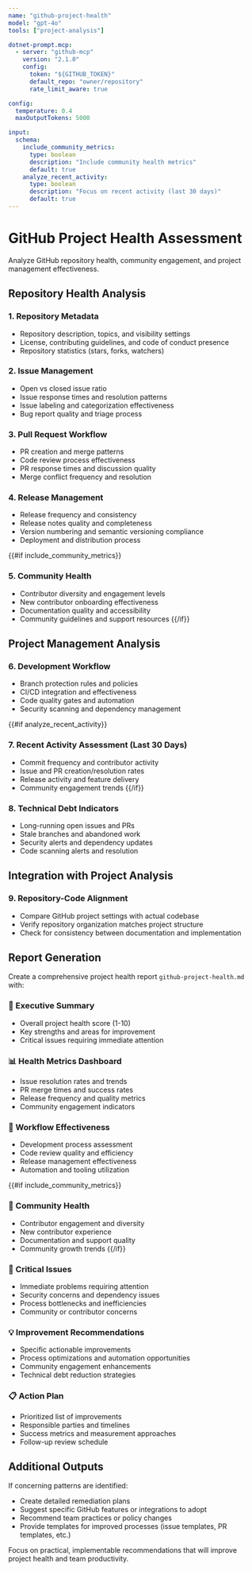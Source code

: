 ```yaml
---
name: "github-project-health"
model: "gpt-4o"
tools: ["project-analysis"]

dotnet-prompt.mcp:
  - server: "github-mcp"
    version: "2.1.0"
    config:
      token: "${GITHUB_TOKEN}"
      default_repo: "owner/repository"
      rate_limit_aware: true

config:
  temperature: 0.4
  maxOutputTokens: 5000

input:
  schema:
    include_community_metrics:
      type: boolean
      description: "Include community health metrics"
      default: true
    analyze_recent_activity:
      type: boolean
      description: "Focus on recent activity (last 30 days)"
      default: true
---
```


# GitHub Project Health Assessment

Analyze GitHub repository health, community engagement, and project management effectiveness.

## Repository Health Analysis

### 1. Repository Metadata
- Repository description, topics, and visibility settings
- License, contributing guidelines, and code of conduct presence
- Repository statistics (stars, forks, watchers)

### 2. Issue Management
- Open vs closed issue ratio
- Issue response times and resolution patterns
- Issue labeling and categorization effectiveness
- Bug report quality and triage process

### 3. Pull Request Workflow
- PR creation and merge patterns
- Code review process effectiveness
- PR response times and discussion quality
- Merge conflict frequency and resolution

### 4. Release Management
- Release frequency and consistency
- Release notes quality and completeness
- Version numbering and semantic versioning compliance
- Deployment and distribution process

{{#if include_community_metrics}}
### 5. Community Health
- Contributor diversity and engagement levels
- New contributor onboarding effectiveness
- Documentation quality and accessibility
- Community guidelines and support resources
{{/if}}

## Project Management Analysis

### 6. Development Workflow
- Branch protection rules and policies
- CI/CD integration and effectiveness
- Code quality gates and automation
- Security scanning and dependency management

{{#if analyze_recent_activity}}
### 7. Recent Activity Assessment (Last 30 Days)
- Commit frequency and contributor activity
- Issue and PR creation/resolution rates
- Release activity and feature delivery
- Community engagement trends
{{/if}}

### 8. Technical Debt Indicators
- Long-running open issues and PRs
- Stale branches and abandoned work
- Security alerts and dependency updates
- Code scanning alerts and resolution

## Integration with Project Analysis

### 9. Repository-Code Alignment
- Compare GitHub project settings with actual codebase
- Verify repository organization matches project structure
- Check for consistency between documentation and implementation

## Report Generation

Create a comprehensive project health report `github-project-health.md` with:

### 🎯 Executive Summary
- Overall project health score (1-10)
- Key strengths and areas for improvement
- Critical issues requiring immediate attention

### 📊 Health Metrics Dashboard
- Issue resolution rates and trends
- PR merge times and success rates
- Release frequency and quality metrics
- Community engagement indicators

### 🔄 Workflow Effectiveness
- Development process assessment
- Code review quality and efficiency
- Release management effectiveness
- Automation and tooling utilization

{{#if include_community_metrics}}
### 👥 Community Health
- Contributor engagement and diversity
- New contributor experience
- Documentation and support quality
- Community growth trends
{{/if}}

### 🚨 Critical Issues
- Immediate problems requiring attention
- Security concerns and dependency issues
- Process bottlenecks and inefficiencies
- Community or contributor concerns

### 💡 Improvement Recommendations
- Specific actionable improvements
- Process optimizations and automation opportunities
- Community engagement enhancements
- Technical debt reduction strategies

### 📋 Action Plan
- Prioritized list of improvements
- Responsible parties and timelines
- Success metrics and measurement approaches
- Follow-up review schedule

## Additional Outputs

If concerning patterns are identified:
- Create detailed remediation plans
- Suggest specific GitHub features or integrations to adopt
- Recommend team practices or policy changes
- Provide templates for improved processes (issue templates, PR templates, etc.)

Focus on practical, implementable recommendations that will improve project health and team productivity.